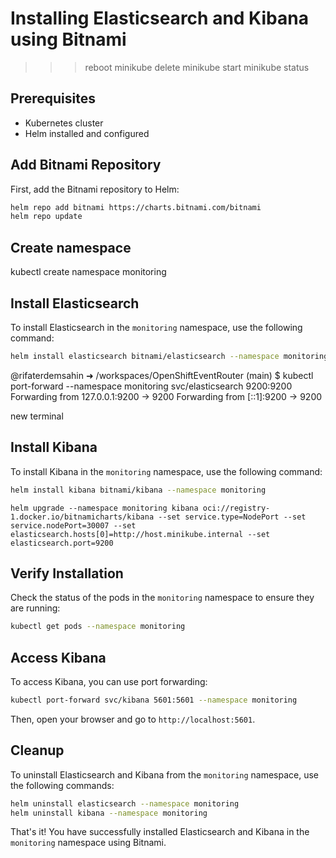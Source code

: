 # Installing Elasticsearch and Kibana using Bitnami
>>> reboot 
minikube delete
minikube start
minikube status
## Prerequisites
- Kubernetes cluster
- Helm installed and configured

## Add Bitnami Repository
First, add the Bitnami repository to Helm:
```sh
helm repo add bitnami https://charts.bitnami.com/bitnami
helm repo update
```
## Create namespace
kubectl create namespace monitoring

## Install Elasticsearch
To install Elasticsearch in the `monitoring` namespace, use the following command:
```sh
helm install elasticsearch bitnami/elasticsearch --namespace monitoring
```

@rifaterdemsahin ➜ /workspaces/OpenShiftEventRouter (main) $ kubectl port-forward --namespace monitoring svc/elasticsearch 9200:9200
Forwarding from 127.0.0.1:9200 -> 9200
Forwarding from [::1]:9200 -> 9200


new terminal 

## Install Kibana
To install Kibana in the `monitoring` namespace, use the following command:
```sh
helm install kibana bitnami/kibana --namespace monitoring
```

    helm upgrade --namespace monitoring kibana oci://registry-1.docker.io/bitnamicharts/kibana --set service.type=NodePort --set service.nodePort=30007 --set elasticsearch.hosts[0]=http://host.minikube.internal --set elasticsearch.port=9200

## Verify Installation
Check the status of the pods in the `monitoring` namespace to ensure they are running:
```sh
kubectl get pods --namespace monitoring
```

## Access Kibana
To access Kibana, you can use port forwarding:
```sh
kubectl port-forward svc/kibana 5601:5601 --namespace monitoring
```
Then, open your browser and go to `http://localhost:5601`.

## Cleanup
To uninstall Elasticsearch and Kibana from the `monitoring` namespace, use the following commands:
```sh
helm uninstall elasticsearch --namespace monitoring
helm uninstall kibana --namespace monitoring
```

That's it! You have successfully installed Elasticsearch and Kibana in the `monitoring` namespace using Bitnami.
